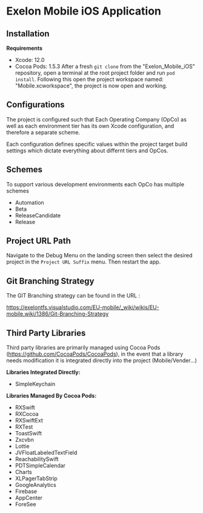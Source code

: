 # Exelon Mobile iOS Application

## Installation
**Requirements**
- Xcode: 12.0
- Cocoa Pods: 1.5.3
After a fresh `git clone` from the "Exelon_Mobile_iOS" repository, open a terminal at the root project folder and run `pod install`.  Following this open the project workspace named: "Mobile.xcworkspace", the project is now open and working.

## Configurations

The project is configured such that Each Operating Company (OpCo) as well as each environment tier has its own
Xcode configuration, and therefore a separate scheme.

Each configuration defines specific values within the project target build settings which dictate everything about differnt tiers and OpCos.

## Schemes

To support various development environments each OpCo has multiple schemes
- Automation
- Beta
- ReleaseCandidate
- Release

## Project URL Path

Navigate to the Debug Menu on the landing screen then select the desired project in the `Project URL Suffix` menu.  Then restart the app.

## Git Branching Strategy

The GIT Branching strategy can be found in the URL :

https://exelontfs.visualstudio.com/EU-mobile/_wiki/wikis/EU-mobile.wiki/1386/Git-Branching-Strategy

## Third Party Libraries

Third party libraries are primarily managed using Cocoa Pods (https://github.com/CocoaPods/CocoaPods), in the event that a library needs modification it is integrated directly into the project (Mobile/Vender...)

**Libraries Integrated Directly:**
- SimpleKeychain

**Libraries Managed By Cocoa Pods:**
- RXSwift
- RXCocoa
- RXSwiftExt
- RXTest
- ToastSwift
- Zxcvbn
- Lottie
- JVFloatLabeledTextField
- ReachabilitySwift
- PDTSimpleCalendar
- Charts
- XLPagerTabStrip
- GoogleAnalytics
- Firebase
- AppCenter
- ForeSee


